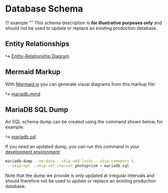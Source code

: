 # Database Schema

!!! example ""
    This schema description is **for illustrative purposes only** and should not be used to update or replace an existing production database.

## Entity Relationships

↪ [Entity-Relationship Diagram](schema.md)

## Mermaid Markup

With [Mermaid.js](https://mermaid-js.github.io/) you can generate visual diagrams from this markup file:

↪ [mariadb.mmd](https://github.com/photoprism/photoprism/blob/develop/internal/entity/schema/mariadb.mmd)

## MariaDB SQL Dump

An SQL schema dump can be created using the command shown below, for example:

↪ [mariadb.sql](https://raw.githubusercontent.com/photoprism/photoprism/develop/internal/entity/schema/mariadb.sql)

If you need an updated dump, you can run this command in your [development environment](../setup.md):

```bash
mariadb-dump --no-data --skip-add-locks --skip-comments \
 --skip-opt --skip-set-charset photoprism > mariadb.sql
```

Note that the dump we provide is only updated at irregular intervals and should therefore not be used to update or replace an existing production database.
